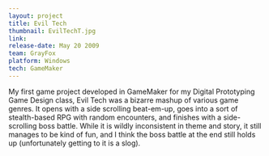 ```yaml
---
layout: project
title: Evil Tech
thumbnail: EvilTechT.jpg
link:
release-date: May 20 2009
team: GrayFox
platform: Windows
tech: GameMaker
---
```


My first game project developed in GameMaker for my Digital Prototyping Game Design class, Evil Tech was a bizarre mashup of various game genres. It opens with a side scrolling beat-em-up, goes into a sort of stealth-based RPG with random encounters, and finishes with a side-scrolling boss battle. While it is wildly inconsistent in theme and story, it still manages to be kind of fun, and I think the boss battle at the end still holds up (unfortunately getting to it is a slog).